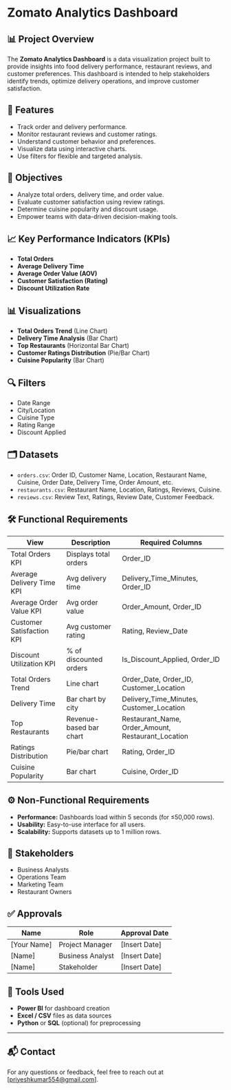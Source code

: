 # Zomato Analytics Dashboard

## 📊 Project Overview

The **Zomato Analytics Dashboard** is a data visualization project built to provide insights into food delivery performance, restaurant reviews, and customer preferences. This dashboard is intended to help stakeholders identify trends, optimize delivery operations, and improve customer satisfaction.

## 📝 Features

- Track order and delivery performance.
- Monitor restaurant reviews and customer ratings.
- Understand customer behavior and preferences.
- Visualize data using interactive charts.
- Use filters for flexible and targeted analysis.

## 🎯 Objectives

- Analyze total orders, delivery time, and order value.
- Evaluate customer satisfaction using review ratings.
- Determine cuisine popularity and discount usage.
- Empower teams with data-driven decision-making tools.

## 📈 Key Performance Indicators (KPIs)

- **Total Orders**
- **Average Delivery Time**
- **Average Order Value (AOV)**
- **Customer Satisfaction (Rating)**
- **Discount Utilization Rate**

## 📊 Visualizations

- **Total Orders Trend** (Line Chart)
- **Delivery Time Analysis** (Bar Chart)
- **Top Restaurants** (Horizontal Bar Chart)
- **Customer Ratings Distribution** (Pie/Bar Chart)
- **Cuisine Popularity** (Bar Chart)

## 🔍 Filters

- Date Range
- City/Location
- Cuisine Type
- Rating Range
- Discount Applied

## 🗂️ Datasets

- `orders.csv`: Order ID, Customer Name, Location, Restaurant Name, Cuisine, Order Date, Delivery Time, Order Amount, etc.
- `restaurants.csv`: Restaurant Name, Location, Ratings, Reviews, Cuisine.
- `reviews.csv`: Review Text, Ratings, Review Date, Customer Feedback.

## 🛠 Functional Requirements

| View | Description | Required Columns |
|------|-------------|------------------|
| Total Orders KPI | Displays total orders | Order_ID |
| Average Delivery Time KPI | Avg delivery time | Delivery_Time_Minutes, Order_ID |
| Average Order Value KPI | Avg order value | Order_Amount, Order_ID |
| Customer Satisfaction KPI | Avg customer rating | Rating, Review_Date |
| Discount Utilization KPI | % of discounted orders | Is_Discount_Applied, Order_ID |
| Total Orders Trend | Line chart | Order_Date, Order_ID, Customer_Location |
| Delivery Time | Bar chart by city | Delivery_Time_Minutes, Customer_Location |
| Top Restaurants | Revenue-based bar chart | Restaurant_Name, Order_Amount, Restaurant_Location |
| Ratings Distribution | Pie/bar chart | Rating, Order_ID |
| Cuisine Popularity | Bar chart | Cuisine, Order_ID |

## ⚙️ Non-Functional Requirements

- **Performance:** Dashboards load within 5 seconds (for ≤50,000 rows).
- **Usability:** Easy-to-use interface for all users.
- **Scalability:** Supports datasets up to 1 million rows.

## 👥 Stakeholders

- Business Analysts
- Operations Team
- Marketing Team
- Restaurant Owners

## ✅ Approvals

| Name | Role | Approval Date |
|------|------|---------------|
| [Your Name] | Project Manager | [Insert Date] |
| [Name] | Business Analyst | [Insert Date] |
| [Name] | Stakeholder | [Insert Date] |

## 📎 Tools Used

- **Power BI** for dashboard creation
- **Excel / CSV** files as data sources
- **Python** or **SQL** (optional) for preprocessing

---

## 📬 Contact

For any questions or feedback, feel free to reach out at [priyeshkumar554@gmail.com].

